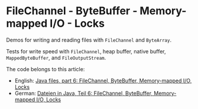 # FileChannel - ByteBuffer - Memory-mapped I/O - Locks

Demos for writing and reading files with `FileChannel` and `ByteArray`.

Tests for write speed with `FileChannel`, heap buffer, native buffer, `MappedByteBuffer`, and `FileOutputStream`.

The code belongs to this article:
* English: [Java files, part 6: FileChannel, ByteBuffer, Memory-mapped I/O, Locks](https://www.happycoders.eu/java/filechannel-bytebuffer-memory-mapped-file-locks/)
* German: [Dateien in Java, Teil 6: FileChannel, ByteBuffer, Memory-mapped I/O, Locks](https://www.happycoders.eu/de/java/filechannel-bytebuffer-memory-mapped-file-locks/)
